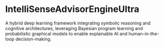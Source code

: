 # IntelliSenseAdvisorEngineUltra
A hybrid deep learning framework integrating symbolic reasoning and cognitive architectures, leveraging Bayesian program learning and probabilistic graphical models to enable explainable AI and human-in-the-loop decision-making.
